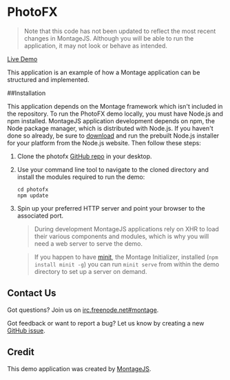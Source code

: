 PhotoFX
===============

> Note that this code has not been updated to reflect the most recent changes in MontageJS. Although you will be able to run the application, it may not look or behave as intended.

[Live Demo](http://montagejs.org/apps/photofx/)

This application is an example of how a Montage application can be structured and implemented.

##Installation

This application depends on the Montage framework which isn't included in the repository. To run the PhotoFX demo locally, you must have Node.js and npm installed. MontageJS application development depends on npm, the Node package manager, which is distributed with Node.js. If you haven't done so already, be sure to [download](http://nodejs.org/download/) and run the prebuilt Node.js installer for your platform from the Node.js website. Then follow these steps:

1. Clone the photofx [GitHub repo](https://github.com/montagejs/photofx) in your desktop.

2. Use your command line tool to navigate to the cloned directory and install the modules required to run the demo:
        
   ```
   cd photofx
   npm update
   ```
    
3. Spin up your preferred HTTP server and point your browser to the associated port.

    > During development MontageJS applications rely on XHR to load their various components and modules, which is why you will need a web server to serve the demo.

    > If you happen to have [minit](https://github.com/montagejs/minit), the Montage Initializer, installed (`npm install minit -g`) you can run `minit serve` from within the demo directory to set up a server on demand.

## Contact Us

Got questions? Join us on [irc.freenode.net#montage](http://webchat.freenode.net/?channels=montage).

Got feedback or want to report a bug? Let us know by creating a new [GitHub issue](https://github.com/montagejs/photofx).

## Credit

This demo application was created by [MontageJS](http://montagejs.org).

